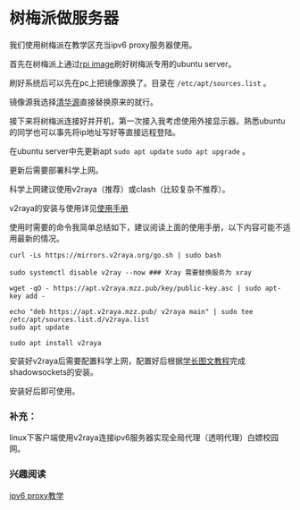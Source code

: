 # 树梅派做服务器

我们使用树梅派在教学区充当ipv6 proxy服务器使用。

首先在树梅派上通过[rpi image](https://www.raspberrypi.com/software/)刷好树梅派专用的ubuntu server。

刷好系统后可以先在pc上把镜像源换了。目录在 `/etc/apt/sources.list` 。

镜像源我选择[清华源](https://mirrors.tuna.tsinghua.edu.cn/help/ubuntu-ports/)直接替换原来的就行。

接下来将树梅派连接好并开机，第一次接入我考虑使用外接显示器。熟悉ubuntu的同学也可以事先将ip地址写好等直接远程登陆。

在ubuntu server中先更新apt `sudo apt update` `sudo apt upgrade` 。

更新后需要部署科学上网。

科学上网建议使用v2raya（推荐）或clash（比较复杂不推荐）。

v2raya的安装与使用详见[使用手册](https://v2raya.org/docs/prologue/installation/debian/)

使用时需要的命令我简单总结如下，建议阅读上面的使用手册，以下内容可能不适用最新的情况。

```
curl -Ls https://mirrors.v2raya.org/go.sh | sudo bash

sudo systemctl disable v2ray --now ### Xray 需要替换服务为 xray

wget -qO - https://apt.v2raya.mzz.pub/key/public-key.asc | sudo apt-key add -

echo "deb https://apt.v2raya.mzz.pub/ v2raya main" | sudo tee /etc/apt/sources.list.d/v2raya.list
sudo apt update

sudo apt install v2raya
```

安装好v2raya后需要配置科学上网，配置好后根据[学长图文教程](https://buuubuuu.notion.site/ipv6-VPS-a626565bac9e47ddb1980a4c81fbf988)完成shadowsockets的安装。

安装好后即可使用。

### 补充：

linux下客户端使用v2raya连接ipv6服务器实现全局代理（透明代理）白嫖校园网。

### 兴趣阅读

[ipv6 proxy教学](https://www.youtube.com/watch?v=Txfh0a4YqzQ&t=32s)